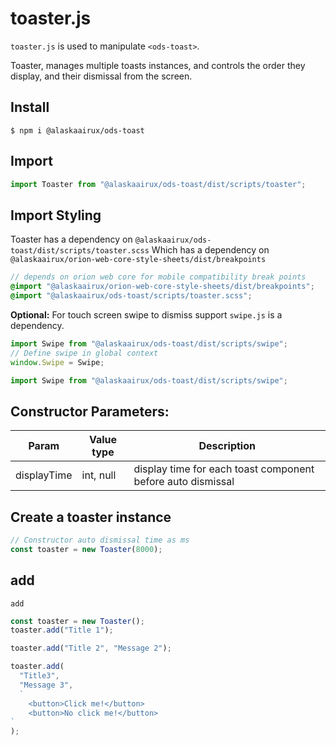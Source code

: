 # toaster.js

`toaster.js` is used to manipulate `<ods-toast>`.

Toaster, manages multiple toasts instances, and controls the order they display, and their dismissal from the screen.

## Install

```shell
$ npm i @alaskaairux/ods-toast
```

## Import

```javascript
import Toaster from "@alaskaairux/ods-toast/dist/scripts/toaster";
```

## Import Styling

Toaster has a dependency on `@alaskaairux/ods-toast/dist/scripts/toaster.scss`
Which has a dependency on `@alaskaairux/orion-web-core-style-sheets/dist/breakpoints`

```SCSS
// depends on orion web core for mobile compatibility break points
@import "@alaskaairux/orion-web-core-style-sheets/dist/breakpoints";
@import "@alaskaairux/ods-toast/scripts/toaster.scss";
```

**Optional:** For touch screen swipe to dismiss support `swipe.js` is a dependency.

```Javascript
import Swipe from "@alaskaairux/ods-toast/dist/scripts/swipe";
// Define swipe in global context
window.Swipe = Swipe;
```

```javascript
import Swipe from "@alaskaairux/ods-toast/dist/scripts/swipe";
```

## Constructor Parameters:

| Param       | Value type | Description                                                 
| --- | --- | ---
| displayTime | int, null  | display time for each toast component before auto dismissal 

## Create a toaster instance

```javascript
// Constructor auto dismissal time as ms
const toaster = new Toaster(8000);
```

## add

`add`

```javascript
const toaster = new Toaster();
toaster.add("Title 1");

toaster.add("Title 2", "Message 2");

toaster.add(
  "Title3",
  "Message 3",
  `
    <button>Click me!</button>
    <button>No click me!</button>
`
);
```
